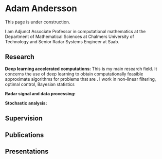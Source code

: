 # Adam Andersson

This page is under construction.

I am Adjunct Associate Professor in computational mathematics at the Department of Mathematical Sciences at Chalmers University of Technology and Senior Radar Systems Engineer at Saab. 

## Research

**Deep learning accelerated computations:** This is my main research field. It concerns the use of deep learning to obtain computationally feasible approximate algorithms for problems that are . I work in non-linear filtering, optimal control, Bayesian statistics 

**Radar signal and data processing:** 

**Stochastic analysis:** 

## Supervision

## Publications

## Presentations

<!---

### Markdown

Markdown is a lightweight and easy-to-use syntax for styling your writing. It includes conventions for

```markdown
Syntax highlighted code block

# Header 1
## Header 2
### Header 3

- Bulleted
- List

1. Numbered
2. List

**Bold** and _Italic_ and `Code` text

[Link](url) and ![Image](src)
```

For more details see [GitHub Flavored Markdown](https://guides.github.com/features/mastering-markdown/).

### Jekyll Themes

Your Pages site will use the layout and styles from the Jekyll theme you have selected in your [repository settings](https://github.com/kadamandersson/kadamandersson.github.io/settings). The name of this theme is saved in the Jekyll `_config.yml` configuration file.

### Support or Contact

Having trouble with Pages? Check out our [documentation](https://docs.github.com/categories/github-pages-basics/) or [contact support](https://support.github.com/contact) and we’ll help you sort it out.

-->
